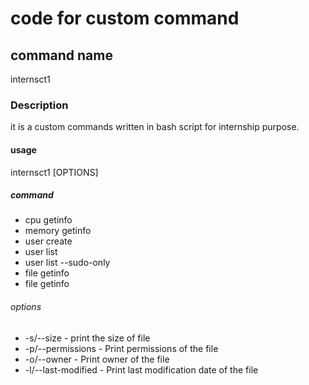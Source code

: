 # code for custom command

## command name
internsct1

### Description
it is a custom commands written in bash script for internship purpose.

#### usage
internsct1 [OPTIONS]

##### command
* cpu getinfo
* memory getinfo
* user create <username> 
* user list 
* user list --sudo-only 
* file getinfo <filename>
* file getinfo <OPTIONS> <filename>

###### options
* -s/--size - print the size of file
* -p/--permissions - Print permissions of the file
* -o/--owner - Print owner of the file
* -l/--last-modified - Print last modification date of the file


